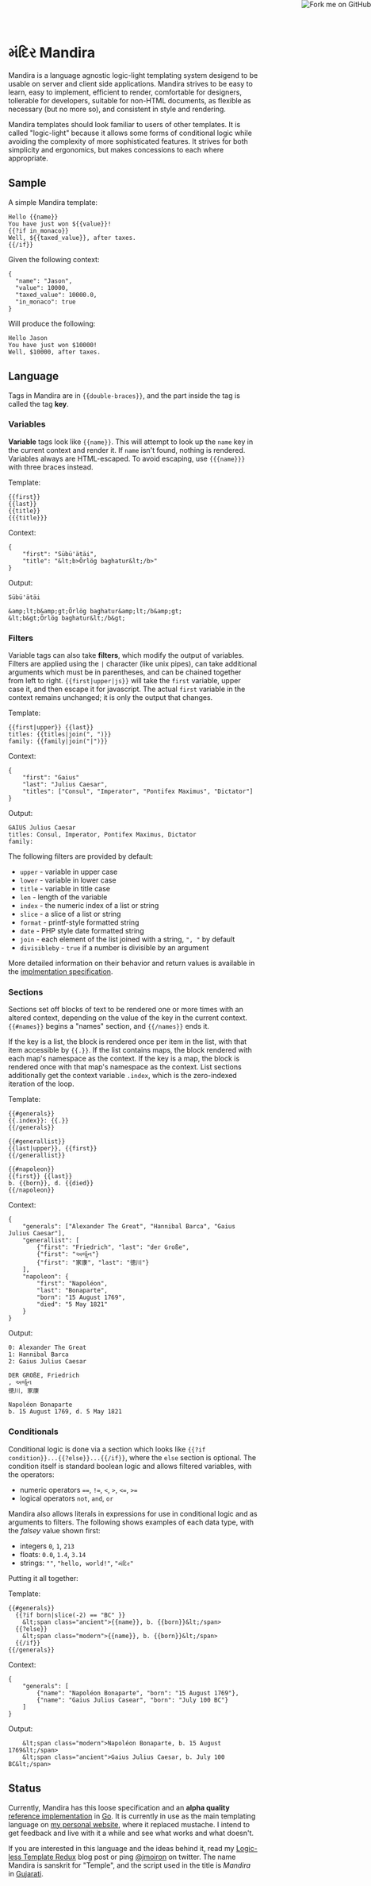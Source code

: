 # મંદિર Mandira

<a href="https://github.com/jmoiron/mandira/"><img style="position: absolute; top: 0; right: 0; border: 0;" src="https://s3.amazonaws.com/github/ribbons/forkme_right_darkblue_121621.png" alt="Fork me on GitHub"></a>

Mandira is a language agnostic logic-light templating system desigend to be usable on server and client side applications.  Mandira strives to be easy to learn, easy to implement, efficient to render, comfortable for designers, tollerable for developers, suitable for non-HTML documents, as flexible as necessary (but no more so), and consistent in style and rendering.

<!-- It is heavily influenced by [Mustache](http://mustache.github.com/mustache.5.html), [Tempo](http://tempojs.com/), [Django Templates](https://docs.djangoproject.com/en/dev/ref/templates/) and [Jinja2](http://jinja.pocoo.org/docs/). -->

Mandira templates should look familiar to users of other templates.  It is called "logic-light" because it allows some forms of conditional logic while avoiding the complexity of more sophisticated features.  It strives for both simplicity and ergonomics, but makes concessions to each where appropriate.

## Sample

A simple Mandira template:

```
Hello {{name}}
You have just won ${{value}}!
{{?if in_monaco}}
Well, ${{taxed_value}}, after taxes.
{{/if}}
```

Given the following context:

```
{
  "name": "Jason",
  "value": 10000,
  "taxed_value": 10000.0,
  "in_monaco": true
}
```

Will produce the following:

```
Hello Jason
You have just won $10000!
Well, $10000, after taxes.
```

## Language

Tags in Mandira are in `{{double-braces}}`, and the part inside the tag is called the tag **key**.

### Variables

**Variable** tags look like `{{name}}`.  This will attempt to look up the `name` key in the current context and render it.  If `name` isn't found, nothing is rendered.  Variables always are HTML-escaped.  To avoid escaping, use `{{{name}}}` with three braces instead.

Template:

```
{{first}}
{{last}}
{{title}}
{{{title}}}
```

Context:

```
{
    "first": "Sübü'ätäi",
    "title": "&lt;b>Örlög baghatur&lt;/b>"
}
```

Output:

```
Sübü'ätäi

&amp;lt;b&amp;gt;Örlög baghatur&amp;lt;/b&amp;gt;
&lt;b&gt;Örlög baghatur&lt;/b&gt;
```

### Filters

Variable tags can also take **filters**, which modify the output of variables.  Filters are applied using the `|` character (like unix pipes), can take additional arguments which must be in parentheses, and can be chained together from left to right.  `{{first|upper|js}}` will take the `first` variable, upper case it, and then escape it for javascript.  The actual `first` variable in the context remains unchanged;  it is only the output that changes.

Template:

```
{{first|upper}} {{last}}
titles: {{titles|join(", ")}}
family: {{family|join("|")}}
```

Context:

```
{
    "first": "Gaius"
    "last": "Julius Caesar",
    "titles": ["Consul", "Imperator", "Pontifex Maximus", "Dictator"]
}
```

Output:

```
GAIUS Julius Caesar
titles: Consul, Imperator, Pontifex Maximus, Dictator
family: 
```

The following filters are provided by default:

* `upper` - variable in upper case
* `lower` - variable in lower case
* `title` - variable in title case
* `len` - length of the variable
* `index` - the numeric index of a list or string
* `slice` - a slice of a list or string
* `format` - printf-style formatted string
* `date` - PHP style date formatted string
* `join` - each element of the list joined with a string, `", "` by default
* `divisibleby` - `true` if a number is divisible by an argument

More detailed information on their behavior and return values is available in the [implmentation specification]().

### Sections

Sections set off blocks of text to be rendered one or more times with an altered context, depending on the value of the key in the current context.  `{{#names}}` begins a "names" section, and `{{/names}}` ends it.  

If the key is a list, the block is rendered once per item in the list, with that item accessible by `{{.}}`.  If the list contains maps, the block rendered with each map's namespace as the context.  If the key is a map, the block is rendered once with that map's namespace as the context.  List sections additionally get the context variable `.index`, which is the zero-indexed iteration of the loop.

Template:

```
{{#generals}}
{{.index}}: {{.}}
{{/generals}}

{{#generallist}}
{{last|upper}}, {{first}}
{{/generallist}}

{{#napoleon}}
{{first}} {{last}}
b. {{born}}, d. {{died}}
{{/napoleon}}
```

Context:

```
{
    "generals": ["Alexander The Great", "Hannibal Barca", "Gaius Julius Caesar"],
    "generallist": [
        {"first": "Friedrich", "last": "der Große",
        {"first": "અર્જુન"}
        {"first": "家康", "last": "徳川"}
    ],
    "napoleon": {
        "first": "Napoléon", 
        "last": "Bonaparte", 
        "born": "15 August 1769", 
        "died": "5 May 1821"
    }
}
```

Output:

```
0: Alexander The Great
1: Hannibal Barca
2: Gaius Julius Caesar

DER GROßE, Friedrich
, અર્જુન
徳川, 家康

Napoléon Bonaparte
b. 15 August 1769, d. 5 May 1821
```

### Conditionals

Conditional logic is done via a section which looks like `{{?if condition}}...{{?else}}...{{/if}}`, where the `else` section is optional.  The condition itself is standard boolean logic and allows filtered variables, with the operators:

* numeric operators `==`, `!=`, `<`, `>`, `<=`, `>=`
* logical operators `not`, `and`, `or`

Mandira also allows literals in expressions for use in conditional logic and as arguments to filters.  The following shows examples of each data type, with the *falsey* value shown first:

* integers `0`, `1`, `213`
* floats: `0.0`, `1.4`, `3.14`
* strings: `""`,  `"hello, world!"`, `"મંદિર"`

Putting it all together:

Template:

```
{{#generals}}
  {{?if born|slice(-2) == "BC" }}
    &lt;span class="ancient">{{name}}, b. {{born}}&lt;/span>
  {{?else}}
    &lt;span class="modern">{{name}}, b. {{born}}&lt;/span>
  {{/if}}
{{/generals}}
```

Context:

```
{
    "generals": [
        {"name": "Napoléon Bonaparte", "born": "15 August 1769"},
        {"name": "Gaius Julius Casear", "born": "July 100 BC"}
    ]
}
```

Output:

```
    &lt;span class="modern">Napoléon Bonaparte, b. 15 August 1769&lt;/span>
    &lt;span class="ancient">Gaius Julius Caesar, b. July 100 BC&lt;/span>
```

## Status

Currently, Mandira has this loose specification and an **alpha quality** [reference implementation](http://github.com/jmoiron/mandira) in [Go](http://golang.org).  It is currently in use as the main templating language on [my personal website](http://jmoiron.net), where it replaced mustache.  I intend to get feedback and live with it a while and see what works and what doesn't.

If you are interested in this language and the ideas behind it, read my [Logic-less Template Redux](http://jmoiron.net/blog/logicless-template-redux/) blog post or ping [@jmoiron](http://twitter/com/jmoiron) on twitter.  The name Mandira is sanskrit for "Temple", and the script used in the title is *Mandira* in [Gujarati](http://en.wikipedia.org/wiki/Gujarati_language).

